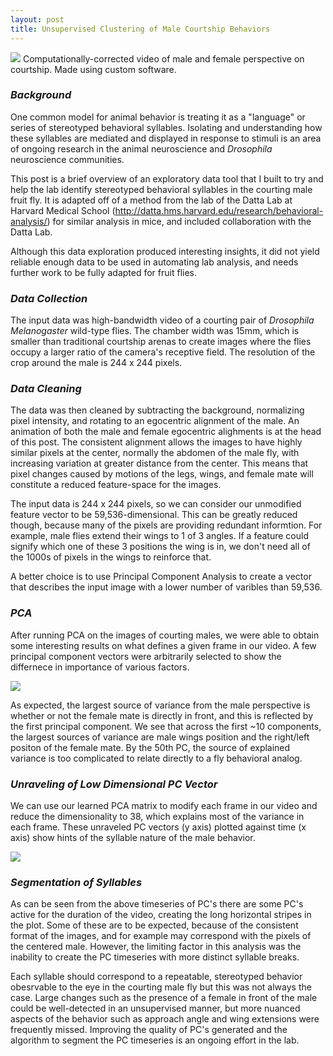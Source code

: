 ```yaml
---
layout: post
title: Unsupervised Clustering of Male Courtship Behaviors
---
```


![](https://imgur.com/HglaOay.gif)
Computationally-corrected video of male and female perspective on courtship. Made using custom software.

### *Background*
One common model for animal behavior is treating it as a "language" or series of stereotyped behavioral syllables. Isolating and understanding how these syllables are mediated and displayed in response to stimuli is an area of ongoing research in the animal neuroscience and *Drosophila* neuroscience communities. 

This post is a brief overview of an exploratory data tool that I built to try and help the lab identify stereotyped behavioral syllables in the courting male fruit fly. It is adapted off of a method from the lab of the Datta Lab at Harvard Medical School (http://datta.hms.harvard.edu/research/behavioral-analysis/) for similar analysis in mice, and included collaboration with the Datta Lab.

Although this data exploration produced interesting insights, it did not yield reliable enough data to be used in automating lab analysis, and needs further work to be fully adapted for fruit flies.

### *Data Collection*
The input data was high-bandwidth video of a courting pair of *Drosophila Melanogaster* wild-type flies. The chamber width was 15mm, which is smaller than traditional courtship arenas to create images where the flies occupy a larger ratio of the camera's receptive field. The resolution of the crop around the male is 244 x 244 pixels.

### *Data Cleaning*
The data was then cleaned by subtracting the background, normalizing pixel intensity, and rotating to an egocentric alignment of the male. An animation of both the male and female egocentric alighments is at the head of this post. The consistent alignment allows the images to have highly similar pixels at the center, normally the abdomen of the male fly, with increasing variation at greater distance from the center. This means that pixel changes caused by motions of the legs, wings, and female mate will constitute a reduced feature-space for the images.

The input data is 244 x 244 pixels, so we can consider our unmodified feature vector to be 59,536-dimensional. This can be greatly reduced though, because many of the pixels are providing redundant informtion. For example, male flies extend their wings to 1 of 3 angles. If a feature could signify which one of these 3 positions the wing is in, we don't need all of the 1000s of pixels in the wings to reinforce that. 

A better choice is to use Principal Component Analysis to create a vector that describes the input image with a lower number of varibles than 59,536.

### *PCA*
After running PCA on the images of courting males, we were able to obtain some interesting results on what defines a given frame in our video. A few principal component vectors were arbitrarily selected to show the differnece in importance of various factors.

![](https://imgur.com/4fQ6CVj.png)

As expected, the largest source of variance from the male perspective is whether or not the female mate is directly in front, and this is reflected by the first principal component.  We see that across the first ~10 components, the largest sources of variance are male wings position and the right/left positon of the female mate. By the 50th PC, the source of explained variance is too complicated to relate directly to a fly behavioral analog.

### *Unraveling of Low Dimensional PC Vector*
We can use our learned PCA matrix to modify each frame in our video and reduce the dimensionality to 38, which explains most of the variance in each frame. These unraveled PC vectors (y axis) plotted against time (x axis) show hints of the syllable nature of the male behavior.

![](https://imgur.com/5pCbMx3.png)

### *Segmentation of Syllables*
As can be seen from the above timeseries of PC's there are some PC's active for the duration of the video, creating the long horizontal stripes in the plot. Some of these are to be expected, because of the consistent format of the images, and for example may correspond with the pixels of the centered male. However, the limiting factor in this analysis was the inability to create the PC timeseries with more distinct syllable breaks.

Each syllable should correspond to a repeatable, stereotyped behavior obesrvable to the eye in the courting male fly but this was not always the case. Large changes such as the presence of a female in front of the male could be well-detected in an unsupervised manner, but more nuanced aspects of the behavior such as approach angle and wing extensions were frequently missed. Improving the quality of PC's generated and the algorithm to segment the PC timeseries is an ongoing effort in the lab.

